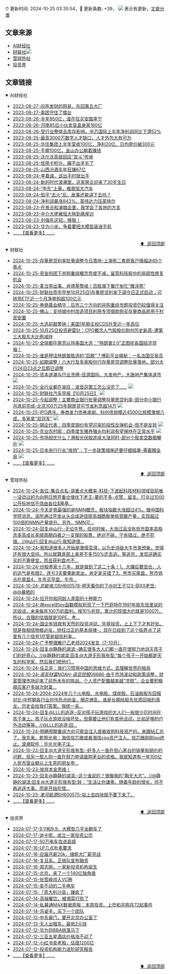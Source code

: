 ##

:alarm_clock: 更新时间: 2024-10-25 03:35:54，:rocket: 更新条数: +39， ![](/assets/dot.png) 表示有更新，[文章分类](/TAGS.md)

## 文章来源

- [AI财经社](#ai财经社)  
- [财联社](#财联社)![](/assets/dot.png)   
- [雪球热帖](#雪球热帖)  
- [投资界](#投资界)  

## 文章链接

<details open>
<summary id="ai财经社">
 AI财经社
</summary>


- [2023-08-27-闷声发财的网易，杀回第五大厂](https://www.aicaijing.com.cn/article/18610)  
- [2023-08-27-美团守住了擂台](https://www.aicaijing.com.cn/article/18611)  
- [2023-08-26-半年950亿，谁在狂买安踏李宁](https://www.aicaijing.com.cn/article/18607)  
- [2023-08-26-河南85后小伙卖盲盒身家160亿](https://www.aicaijing.com.cn/article/18608)  
- [2023-08-26-受行业整体去库存影响，中芯国际上半年净利润同比下滑52%](https://www.aicaijing.com.cn/article/18609)  
- [2023-08-25-最高3000万数字人才缺口，人才外包大有可为](https://www.aicaijing.com.cn/article/18601)  
- [2023-08-25-华住集团上半年营收100亿，净利20亿，日均房价破300元](https://www.aicaijing.com.cn/article/18602)  
- [2023-08-25-手握100亿，金山办公躺着赚钱](https://www.aicaijing.com.cn/article/18603)  
- [2023-08-25-沃尔沃高层回应“宫斗”传闻](https://www.aicaijing.com.cn/article/18604)  
- [2023-08-25-信用卡积分，薅不出羊毛了](https://www.aicaijing.com.cn/article/18605)  
- [2023-08-25-山西汾酒半年狂赚67亿](https://www.aicaijing.com.cn/article/18606)  
- [2023-08-24-李嘉诚，该出手时就出手](https://www.aicaijing.com.cn/article/18596)  
- [2023-08-24-新的时代浪潮里，这家房企迎来了30岁生日](https://www.aicaijing.com.cn/article/18597)  
- [2023-08-24-“中东”土豪，难救恒大汽车](https://www.aicaijing.com.cn/article/18598)  
- [2023-08-24-知乎“去火”后，故事还能讲下去吗？](https://www.aicaijing.com.cn/article/18599)  
- [2023-08-24-净利润暴涨843%，英伟达力压英特尔](https://www.aicaijing.com.cn/article/18600)  
- [2023-08-23-在景点和演唱会里，我学会了各地的方言](https://www.aicaijing.com.cn/article/18591)  
- [2023-08-23-中介大佬被恒大拖到悬崖边](https://www.aicaijing.com.cn/article/18592)  
- [2023-08-23-刘强东这招，够狠！](https://www.aicaijing.com.cn/article/18593)  
- [2023-08-23-华为小米，争着要把大模型装进手机](https://www.aicaijing.com.cn/article/18594)  
- [......【查看更多】......](/details/AI财经社.md)

<div align="right"><a href="#文章来源">⬆ &nbsp;返回顶部</a></div>
</details>

<details open>
<summary id="财联社">
 财联社
</summary>


- [2024-10-25-存量房贷利率批量调整今日落地-上海有二套房客户降幅达65个基点](https://www.cls.cn/detail/1837037)  
- [2024-10-25-资金抱团下并购重组概念热度不减，留意科技股中的局部性修复机会](https://www.cls.cn/detail/1836985)  
- [2024-10-25-麦当劳出事、肯德基警戒！百胜旗下餐厅匆忙“撤洋葱”](https://www.cls.cn/detail/1836978)  
- [2024-10-25-财联社债市早参10月25日|存量房贷利率下调今日正式启动；可转债ETF近一个月净申购超100亿元](https://www.cls.cn/detail/1836937)  
- [2024-10-25-券商晨会精华：后市三个方向的并购重组专题投资仍较值得关注](https://www.cls.cn/detail/1836925)  
- [2024-10-25-佛山：支持城中村改造项目利用专项借款购买存量商品房用于村民安置](https://www.cls.cn/detail/1836942)  
- [2024-10-25-大选前敲警钟！美国1年期主权CDS升至近一年高位](https://www.cls.cn/detail/1836936)  
- [2024-10-25-10月25日投资避雷针：CPO概念人气股股价刚创历史新高-遭第三大股东大比例减持](https://www.cls.cn/detail/1836931)  
- [2024-10-25-全球都在屏息以待美国大选：“特朗普2.0”正困扰各国经济领袖！](https://www.cls.cn/detail/1836918)  
- [2024-10-25-谁是押注特朗普胜选的“巨鲸”？博彩平台揭秘：一名法国交易员](https://www.cls.cn/detail/1836930)  
- [2024-10-25-如期调整！六大行及多家股份行存量房贷调整批量落地，部分大行24日23点之后即已调整](https://www.cls.cn/detail/1836976)  
- [2024-10-25-资本退潮与行业洗牌-佳源国际、大发地产、大唐地产集体退市](https://www.cls.cn/detail/1836997) ![](/assets/new.png)  
- [2024-10-25-全行业都在哀叹：波音这罢工怎么没完了……](https://www.cls.cn/detail/1837039) ![](/assets/new.png)  
- [2024-10-25-财联社汽车早报【10月25日】](https://www.cls.cn/detail/1837054) ![](/assets/new.png)  
- [2024-10-25-今起调整！主要商业银行批量调整存量房贷利率-部分中小银行月底前完成-北京100万25年期房贷可节省利息超14万](https://www.cls.cn/detail/1837106) ![](/assets/new.png)  
- [2024-10-25-IPO遇冷，券商发力债券承销，科创债规模近4500亿规模激增八成，多家拿“双冠军”](https://www.cls.cn/detail/1837109) ![](/assets/new.png)  
- [2024-10-25-钢企代表：四季度钢价有望迎来阶段性反弹机会-但不是反转](https://www.cls.cn/detail/1837113) ![](/assets/new.png)  
- [2024-10-25-农业农村部：四季度生猪养殖头均利润有望保持在正常水平](https://www.cls.cn/detail/1837093) ![](/assets/new.png)  
- [2024-10-25-市场担忧什么？港股光伏股连续大涨同时-部分个股卖空数据攀升](https://www.cls.cn/detail/1837114) ![](/assets/new.png)  
- [2024-10-25-日本央行行长“放鸽”：下一步政策措施还要仔细掂量-需着眼全局](https://www.cls.cn/detail/1837120) ![](/assets/new.png)  
- [......【查看更多】......](/details/财联社.md)

<div align="right"><a href="#文章来源">⬆ &nbsp;返回顶部</a></div>
</details>

<details open>
<summary id="雪球热帖">
 雪球热帖
</summary>


- [2024-10-24-各位-集合点名-讲重点大概率-科技-下波起科技材料领域目前唯一没动过的方向明日想开重仓埋伏下老王-要的不多-点赞、留言、打伞过1000公开标地信不信由各位$隆基...](https://xueqiu.com/7860276567/309456484)  
- [2024-10-24-今天走势最强的是NMN概念，板块指数大涨超过4%。据中国科学院消息，该所通过开发从头合成途径提高烟酰胺单核苷酸产量，实现超过100倍的NMN产量提升。另外，NMN可...](https://xueqiu.com/6791282614/309412789)  
- [2024-10-24-回复@山行:-无论牛熊，任何时候，大涨过且没有低市盈率高股息率高成长率顺周期四者之一支撑的股票，绝对不碰，宁肯错过，绝不犯错。//@山行:回复@山行:我知道很...](https://xueqiu.com/1760673340/309393497)  
- [2024-10-24-我知道很多人开始是激情澎湃，以为史诗级大牛市来想象，觉得还有很大空间。所以就算底部上来差不多150%还去追。等追完，发现这确实买的不算便宜，而且获利盘也不...](https://xueqiu.com/4111857140/309381413)  
- [2024-10-24-炒股养家十几年，就是做到了这二十条！1、大赚后要空仓，人的运气是有限2、连亏3天要果断卖出，肯定是买错了3、熊市买尾盘，熊市低点在尾盘4、牛市买早盘，牛市...](https://xueqiu.com/6508779199/309369110)  
- [2024-10-24-$京能电力SH600578$-明天看你的了@剑王子123-@XX老空-@@暴晒的](https://xueqiu.com/9653204019/309451462)  
- [2024-10-24-拉开你和同龄人差距的十种能力](https://xueqiu.com/2524803655/309320274)  
- [2024-10-24-用excel的pv函数模拟折现了一下巴菲特在1991年股东信里说的这段话，未来每年100万的盈利，按10%折现，累计的现值大约就是1000万，所以，合理的估值就是10PE，考...](https://xueqiu.com/3167081651/309309046)  
- [2024-10-24-国企有钱就有天然的投资冲动，毕竟投资，上上下下才有好处。但是我相信物极必反，矫枉过正的基本规律-，现在已经到了这个临界点了这里有几个信号1尽管是超低利率...](https://xueqiu.com/8790885129/309312552)  
- [2024-10-24-广予整理散户乙老师2024发言（7-10月）](https://xueqiu.com/1233777375/309311231)  
- [2024-10-24-回复@静静的湖滨:-确实很多大人们都一直在很努力地消灭孩子们的好奇心。//@静静的湖滨:回复@大道无形我有型:“每个孩子一开始都是天生的科学家，然后我们把他们...](https://xueqiu.com/1247347556/309320354)  
- [2024-10-24-任正非：我们习惯用中国的思维方式，去理解世界的格局](https://xueqiu.com/2524803655/309345830)  
- [2024-10-24-$诺亚财富NOAH$-$诺亚控股06686$-由于市场波动和政策调整，财富管理市场迎来了前所未有的挑战。个人资产配置越来越“求稳”，企业要积极顺应客户多层次财富...](https://xueqiu.com/5404882558/309349215)  
- [2024-10-24-2004-2024年几个火电股、水电股、煤炭股、石油股股东回报对比:中短期各行业炒作热点纷呈，眼花缭乱。谁是长期给股东优质回报的真龙，历史会给我们答案。我统一采...](https://xueqiu.com/4348548174/309387819)  
- [2024-10-24-回复@LLL的追逐:-反对孩子玩游戏的大人们一般很少花时间在孩子身上。孩子玩点游戏没啥坏处，但需要让他们有其他活动，比如足够的户外活动等等。//@LLL的追逐:回...](https://xueqiu.com/1247347556/309314199)  
- [2024-10-24-明确预期重组方向可能会注入或者收购科技资产的，来跟帖汇总了。我先来。乾照光电：海信信芯微或者海信cpo资产注入。信芯微刚刚ipo终止。浪潮软件：华光光电子注...](https://xueqiu.com/2927890800/309453178)  
- [2024-10-23-回复@大道无形我有型:-好多人一直在担心茅台的销量和销价的问题，但另一帮人则一直在努力申请直购茅台的资格。我就知道有一年100亿人民币营业额以上生意的朋友申...](https://xueqiu.com/1247347556/309137366)  
- [2024-10-23-放弃本金思维！](https://xueqiu.com/6348281330/309135605)  
- [2024-10-23-回复@静静的湖滨:-这个谁说的？很像我的“胸无大志”。//@静静的湖滨:回复@大道无形我有型:转：“生活让你谦卑。随着年龄的增长，你不再追逐大事，而是开始珍惜...](https://xueqiu.com/1247347556/309193141)  
- [2024-10-23-$淮河能源SH600575$-站上去四块就不要下来了。](https://xueqiu.com/8047594366/309167906)  
- [......【查看更多】......](/details/雪球热帖.md)

<div align="right"><a href="#文章来源">⬆ &nbsp;返回顶部</a></div>
</details>

<details open>
<summary id="投资界">
 投资界
</summary>


- [2024-07-17-9.11和9.9，大模型几乎全翻车了](https://posts.careerengine.us/p/6697778c44726b29bffa3a09)  
- [2024-07-17-迪卡侬，成立一家投资公司](https://posts.careerengine.us/p/6697778c44726b29bffa3a01)  
- [2024-07-17-50万电车攻进县城](https://posts.careerengine.us/p/6697779c831e1d29eea44253)  
- [2024-07-16-LP几点朴素要求](https://posts.careerengine.us/p/669636a8720ed522248054dc)  
- [2024-07-16-应届月薪20k，储能大厂薪资战](https://posts.careerengine.us/p/669636a8720ed522248054d4)  
- [2024-07-16-复旦系，正排队宣布融资](https://posts.careerengine.us/p/66963699cb38e136a496986c)  
- [2024-07-16-郑志刚，一家新投资机构诞生](https://posts.careerengine.us/p/66963699cb38e136a4969874)  
- [2024-07-15-北京，来了一个140亿独角兽](https://posts.careerengine.us/p/6694db59a0c3ac562b61f9af)  
- [2024-07-15-张雪峰闯入VC圈](https://posts.careerengine.us/p/6694db59a0c3ac562b61f9b7)  
- [2024-07-15-卖不动的二手电车](https://posts.careerengine.us/p/6694db6836b2f1565d9b541a)  
- [2024-07-15-「意大利沙县」赚疯了](https://posts.careerengine.us/p/6694db6836b2f1565d9b5422)  
- [2024-07-14-高端餐饮，被湘菜打败了](https://posts.careerengine.us/p/6693862333c6e710d0bf9dc4)  
- [2024-07-14-私募通MAX数据周报：本周投资、上市和并购共72起事件](https://posts.careerengine.us/p/6693862333c6e710d0bf9dcc)  
- [2024-07-14-苏姿丰，买下一个团队](https://posts.careerengine.us/p/6693861481427510b2b9c123)  
- [2024-07-13-中东豪门，要开北京办公室了](https://posts.careerengine.us/p/66922794a876f80d113b51fe)  
- [2024-07-13-无人出租车，最低2元钱](https://posts.careerengine.us/p/669227b82202ae0dfac5d713)  
- [2024-07-12-华为将BBA挑落马下](https://posts.careerengine.us/p/6690a6c68082df14ead7eaac)  
- [2024-07-12-三亚五星酒店价格涨不动了](https://posts.careerengine.us/p/6690a6c68082df14ead7eaa4)  
- [2024-07-12-小红书卖老股，估值1200亿](https://posts.careerengine.us/p/6690a6b756b00014bcc00e8f)  
- [2024-07-12-投资机构能力进阶研究报告](https://posts.careerengine.us/p/6690a6b756b00014bcc00e87)  
- [......【查看更多】......](/details/投资界.md)

<div align="right"><a href="#文章来源">⬆ &nbsp;返回顶部</a></div>
</details>
